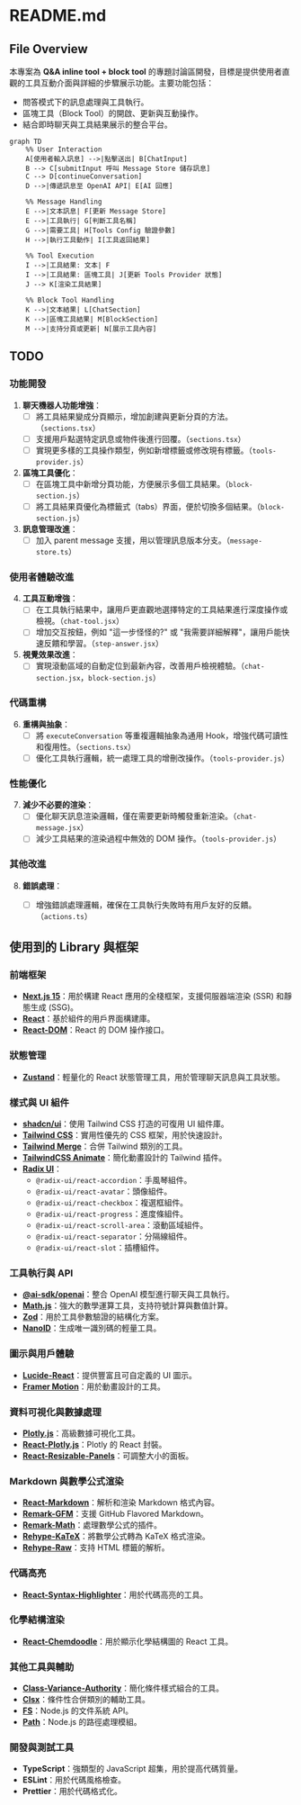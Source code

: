 # README.md

## File Overview

本專案為 **Q&A inline tool + block tool** 的專題討論區開發，目標是提供使用者直觀的工具互動介面與詳細的步驟展示功能。主要功能包括：
- 問答模式下的訊息處理與工具執行。
- 區塊工具（Block Tool）的開啟、更新與互動操作。
- 結合即時聊天與工具結果展示的整合平台。

```mermaid
graph TD
    %% User Interaction
    A[使用者輸入訊息] -->|點擊送出| B[ChatInput]
    B --> C[submitInput 呼叫 Message Store 儲存訊息]
    C --> D[continueConversation]
    D -->|傳遞訊息至 OpenAI API| E[AI 回應]

    %% Message Handling
    E -->|文本訊息| F[更新 Message Store]
    E -->|工具執行| G[判斷工具名稱]
    G -->|需要工具| H[Tools Config 驗證參數]
    H -->|執行工具動作| I[工具返回結果]

    %% Tool Execution
    I -->|工具結果: 文本| F
    I -->|工具結果: 區塊工具| J[更新 Tools Provider 狀態]
    J --> K[渲染工具結果]

    %% Block Tool Handling
    K -->|文本結果| L[ChatSection]
    K -->|區塊工具結果| M[BlockSection]
    M -->|支持分頁或更新| N[展示工具內容]
```


## TODO
### 功能開發
1. **聊天機器人功能增強**：
   - [ ] 將工具結果變成分頁顯示，增加創建與更新分頁的方法。（`sections.tsx`）
   - [ ] 支援用戶點選特定訊息或物件後進行回覆。（`sections.tsx`）
   - [ ] 實現更多樣的工具操作類型，例如新增標籤或修改現有標籤。（`tools-provider.js`）

2. **區塊工具優化**：
   - [ ] 在區塊工具中新增分頁功能，方便展示多個工具結果。（`block-section.js`）
   - [ ] 將工具結果頁優化為標籤式（tabs）界面，便於切換多個結果。（`block-section.js`）

3. **訊息管理改進**：
   - [ ] 加入 parent message 支援，用以管理訊息版本分支。（`message-store.ts`）

### 使用者體驗改進
4. **工具互動增強**：
   - [ ] 在工具執行結果中，讓用戶更直觀地選擇特定的工具結果進行深度操作或檢視。（`chat-tool.jsx`）
   - [ ] 增加交互按鈕，例如 "這一步怪怪的?" 或 "我需要詳細解釋"，讓用戶能快速反饋和學習。（`step-answer.jsx`）

5. **視覺效果改進**：
   - [ ] 實現滾動區域的自動定位到最新內容，改善用戶檢視體驗。（`chat-section.jsx`，`block-section.js`）

### 代碼重構
6. **重構與抽象**：
   - [ ] 將 `executeConversation` 等重複邏輯抽象為通用 Hook，增強代碼可讀性和復用性。（`sections.tsx`）
   - [ ] 優化工具執行邏輯，統一處理工具的增刪改操作。（`tools-provider.js`）

### 性能優化
7. **減少不必要的渲染**：
   - [ ] 優化聊天訊息渲染邏輯，僅在需要更新時觸發重新渲染。（`chat-message.jsx`）
   - [ ] 減少工具結果的渲染過程中無效的 DOM 操作。（`tools-provider.js`）

### 其他改進
8. **錯誤處理**：
   - [ ] 增強錯誤處理邏輯，確保在工具執行失敗時有用戶友好的反饋。（`actions.ts`）


## 使用到的 Library 與框架

### 前端框架
- **[Next.js 15](https://nextjs.org/)**：用於構建 React 應用的全棧框架，支援伺服器端渲染 (SSR) 和靜態生成 (SSG)。
- **[React](https://reactjs.org/)**：基於組件的用戶界面構建庫。
- **[React-DOM](https://reactjs.org/docs/react-dom.html)**：React 的 DOM 操作接口。

### 狀態管理
- **[Zustand](https://github.com/pmndrs/zustand)**：輕量化的 React 狀態管理工具，用於管理聊天訊息與工具狀態。

### 樣式與 UI 組件
- **[shadcn/ui](https://shadcn.dev/)**：使用 Tailwind CSS 打造的可復用 UI 組件庫。
- **[Tailwind CSS](https://tailwindcss.com/)**：實用性優先的 CSS 框架，用於快速設計。
- **[Tailwind Merge](https://github.com/dcastil/tailwind-merge)**：合併 Tailwind 類別的工具。
- **[TailwindCSS Animate](https://tailwindcss-animate.dev/)**：簡化動畫設計的 Tailwind 插件。
- **[Radix UI](https://www.radix-ui.com/)**：
  - `@radix-ui/react-accordion`：手風琴組件。
  - `@radix-ui/react-avatar`：頭像組件。
  - `@radix-ui/react-checkbox`：複選框組件。
  - `@radix-ui/react-progress`：進度條組件。
  - `@radix-ui/react-scroll-area`：滾動區域組件。
  - `@radix-ui/react-separator`：分隔線組件。
  - `@radix-ui/react-slot`：插槽組件。

### 工具執行與 API
- **[@ai-sdk/openai](https://github.com/vercel-labs/ai)**：整合 OpenAI 模型進行聊天與工具執行。
- **[Math.js](https://mathjs.org/)**：強大的數學運算工具，支持符號計算與數值計算。
- **[Zod](https://github.com/colinhacks/zod)**：用於工具參數驗證的結構化方案。
- **[NanoID](https://github.com/ai/nanoid)**：生成唯一識別碼的輕量工具。

### 圖示與用戶體驗
- **[Lucide-React](https://lucide.dev/docs/react)**：提供豐富且可自定義的 UI 圖示。
- **[Framer Motion](https://www.framer.com/motion/)**：用於動畫設計的工具。

### 資料可視化與數據處理
- **[Plotly.js](https://plotly.com/javascript/)**：高級數據可視化工具。
- **[React-Plotly.js](https://github.com/plotly/react-plotly.js)**：Plotly 的 React 封裝。
- **[React-Resizable-Panels](https://github.com/bvaughn/react-resizable-panels)**：可調整大小的面板。

### Markdown 與數學公式渲染
- **[React-Markdown](https://github.com/remarkjs/react-markdown)**：解析和渲染 Markdown 格式內容。
- **[Remark-GFM](https://github.com/remarkjs/remark-gfm)**：支援 GitHub Flavored Markdown。
- **[Remark-Math](https://github.com/remarkjs/remark-math)**：處理數學公式的插件。
- **[Rehype-KaTeX](https://github.com/remarkjs/rehype-katex)**：將數學公式轉為 KaTeX 格式渲染。
- **[Rehype-Raw](https://github.com/rehypejs/rehype-raw)**：支持 HTML 標籤的解析。

### 代碼高亮
- **[React-Syntax-Highlighter](https://github.com/react-syntax-highlighter/react-syntax-highlighter)**：用於代碼高亮的工具。

### 化學結構渲染
- **[React-Chemdoodle](https://github.com/malgosh/chemdoodle-react)**：用於顯示化學結構圖的 React 工具。

### 其他工具與輔助
- **[Class-Variance-Authority](https://github.com/joe-bell/cva)**：簡化條件樣式組合的工具。
- **[Clsx](https://github.com/lukeed/clsx)**：條件性合併類別的輔助工具。
- **[FS](https://nodejs.org/api/fs.html)**：Node.js 的文件系統 API。
- **[Path](https://nodejs.org/api/path.html)**：Node.js 的路徑處理模組。

### 開發與測試工具
- **TypeScript**：強類型的 JavaScript 超集，用於提高代碼質量。
- **ESLint**：用於代碼風格檢查。
- **Prettier**：用於代碼格式化。
